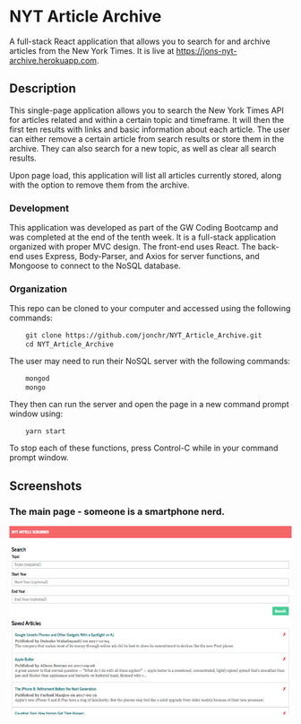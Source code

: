 # NYT Article Archive
A full-stack React application that allows you to search for and archive articles from the New York Times. It is live at https://jons-nyt-archive.herokuapp.com.

## Description

This single-page application allows you to search the New York Times API for articles related and within a certain topic and timeframe. It will then the first ten results with links and basic information about each article. The user can either remove a certain article from search results or store them in the archive. They can also search for a new topic, as well as clear all search results.

Upon page load, this application will list all articles currently stored, along with the option to remove them from the archive.

### Development

This application was developed as part of the GW Coding Bootcamp and was completed at the end of the tenth week. It is a full-stack application organized with proper MVC design. The front-end uses React. The back-end uses Express, Body-Parser, and Axios for server functions, and Mongoose to connect to the NoSQL database.

### Organization

This repo can be cloned to your computer and accessed using the following commands:

		git clone https://github.com/jonchr/NYT_Article_Archive.git
		cd NYT_Article_Archive

The user may need to run their NoSQL server with the following commands:

		mongod
		mongo

They then can run the server and open the page in a new command prompt window using:

		yarn start

To stop each of these functions, press Control-C while in your command prompt window.

## Screenshots
### The main page - someone is a smartphone nerd.
![Main Page](nyt.png)